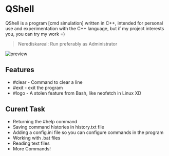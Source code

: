 # QShell
QShell is a program [cmd simulation] written in C++, intended for personal use and experimentation with the C++ language, but if my project interests you, you can try my work =)

> Nerediskareal: Run preferably as Administrator

![preview]()

## Features
* #clear - Command to clear a line
* #exit - exit the program
* #logo - A stolen feature from Bash, like neofetch in Linux XD

## Curent Task
* Returning the #help command
* Saving command histories in history.txt file
* Adding a config.ini file so you can configure commands in the program
* Working with .bat files
* Reading text files
* More Commands!